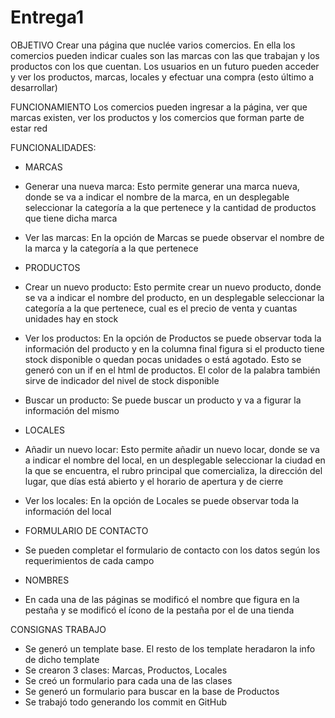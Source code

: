 # Entrega1

OBJETIVO
Crear una página que nuclée varios comercios. En ella los comercios pueden indicar cuales son las marcas con las que trabajan y los productos con los que cuentan. Los usuarios en un futuro pueden acceder y ver los productos, marcas, locales y efectuar una compra (esto último a desarrollar)

FUNCIONAMIENTO
Los comercios pueden ingresar a la página, ver que marcas existen, ver los productos y los comercios que forman parte de estar red

FUNCIONALIDADES:

* MARCAS
- Generar una nueva marca:
Esto permite generar una marca nueva, donde se va a indicar el nombre de la marca, en un desplegable seleccionar la categoría a la que pertenece y la cantidad de productos que tiene dicha marca

- Ver las marcas:
En la opción de Marcas se puede observar el nombre de la marca y la categoría a la que pertenece


* PRODUCTOS
- Crear un nuevo producto:
Esto permite crear un nuevo producto, donde se va a indicar el nombre del producto, en un desplegable seleccionar la categoría a la que pertenece, cual es el precio de venta y cuantas unidades hay en stock

- Ver los productos:
En la opción de Productos se puede observar toda la información del producto y en la columna final figura si el producto tiene stock disponible o quedan pocas unidades o está agotado. Esto se generó con un if en el html de productos. El color de la palabra también sirve de indicador del nivel de stock disponible

- Buscar un producto:
Se puede buscar un producto y va a figurar la información del mismo

* LOCALES
- Añadir un nuevo locar:
Esto permite añadir un nuevo locar, donde se va a indicar el nombre del local, en un desplegable seleccionar la ciudad en la que se encuentra, el rubro principal que comercializa, la dirección del lugar, que días está abierto y el horario de apertura y de cierre

- Ver los locales:
En la opción de Locales se puede observar toda la información del local

* FORMULARIO DE CONTACTO
- Se pueden completar el formulario de contacto con los datos según los requerimientos de cada campo

* NOMBRES
- En cada una de las páginas se modificó el nombre que figura en la pestaña y se modificó el ícono de la pestaña por el de una tienda

CONSIGNAS TRABAJO
- Se generó un template base. El resto de los template heradaron la info de dicho template
- Se crearon 3 clases: Marcas, Productos, Locales
- Se creó un formulario para cada una de las clases
- Se generó un formulario para buscar en la base de Productos
- Se trabajó todo generando los commit en GitHub